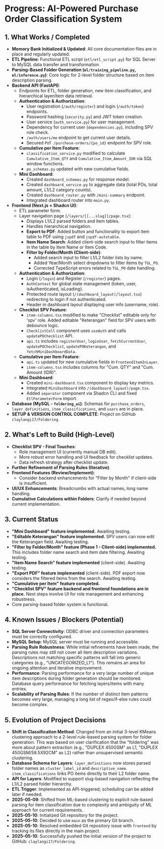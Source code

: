 # Progress: AI-Powered Purchase Order Classification System

## 1. What Works / Completed
- **Memory Bank Initialized & Updated**: All core documentation files are in place and regularly updated.
- **ETL Pipeline**: Functional ETL script (`etl/etl_script.py`) for SQL Server to MySQL data transfer and transformation.
- **Parsing-Based Folder Generation (`ml/training_pipeline.py`, `ml/inference.py`)**: Core logic for 2-level folder structure based on item description parsing.
- **Backend API (FastAPI)**:
    - Endpoints for ETL, folder generation, new item classification, and hierarchical layer/item data retrieval.
    - **Authentication & Authorization**:
        - User registration (`/auth/register`) and login (`/auth/token`) endpoints.
        - Password hashing (`security.py`) and JWT token creation.
        - User service (`auth_service.py`) for user management.
        - Dependency for current user (`dependencies.py`), including SPV role check.
        - `/auth/users/me` endpoint to get current user details.
        - Secured `PUT /purchase-orders/{po_id}` endpoint for SPV role.
    - **Cumulative per Item Feature**:
        - `classification_service.py` modified to calculate `Cumulative_Item_QTY` and `Cumulative_Item_Amount_IDR` via SQL window functions.
        - `po_schemas.py` updated with new cumulative fields.
    - **Mini Dashboard**:
        - Created `dashboard_schemas.py` for response model.
        - Created `dashboard_service.py` to aggregate data (total POs, total amount, L1/L2 category counts).
        - Created `dashboard_router.py` with `/mini-summary` endpoint.
        - Integrated dashboard router into `main.py`.
- **Frontend (Next.js + Shadcn UI)**:
    - ETL parameter form.
    - Layer navigation page (`/layers/[[...slug]]/page.tsx`):
        - Displays L1/L2 parsed folders and item tables.
        - Handles hierarchical navigation.
        - **Export to PDF**: Added button and functionality to export item table to PDF using `jspdf` and `jspdf-autotable`.
        - **Item Name Search**: Added client-side search input to filter items in the table by Item Name or Item Code.
        - **Filter by Folder/Month (Client-side)**:
            - Added search input to filter L1/L2 folder lists by name.
            - Added Year/Month select dropdowns to filter items by `TGL_PO`.
            - Corrected TypeScript errors related to `TGL_PO` date handling.
    - **Authentication & Authorization**:
        - Login (`/login`) and Register (`/register`) pages.
        - `AuthContext` for global state management (token, user, isAuthenticated, isLoading).
        - Protected route layout (`/(dashboard_layout)/layout.tsx`) redirecting to login if not authenticated.
        - Header in dashboard layout displaying user info (username, role).
    - **Checklist SPV Feature**:
        - `item-columns.tsx` modified to make "Checklist" editable only for 'spv' role. Added editable "Keterangan" field for SPV users with debounce logic.
        - `ChecklistCell` component uses `useAuth` and calls `updatePOChecklist` API.
        - `api.ts` includes `registerUser`, `loginUser`, `fetchCurrentUser`, `updatePOChecklist`, `updatePOKeterangan`, and `fetchMiniDashboardData`.
    - **Cumulative per Item Feature**:
        - `api.ts` updated for new cumulative fields in `FrontendItemInLayer`.
        - `item-columns.tsx` includes columns for "Cum. QTY" and "Cum. Amount (IDR)".
    - **Mini Dashboard**:
        - Created `mini-dashboard.tsx` component to display key metrics.
        - Integrated `MiniDashboard` into `/(dashboard_layout)/page.tsx`.
        - Added `separator` component via Shadcn CLI and fixed `EtlParameterForm` import.
- **Database (MySQL - `foldering_ai`)**: Schemas for `purchase_orders`, `layer_definitions`, `item_classifications`, and `users` are in place.
- **SETUP & VERSION CONTROL COMPLETE**: Project on GitHub `claylangi17/Foldering`.

## 2. What's Left to Build (High-Level)
- **Checklist SPV - Final Touches**:
    - Role management UI (currently manual DB edit).
    - More robust error handling and UI feedback for checklist updates.
    - Data refresh strategy after checklist update.
- **Further Refinement of Parsing Rules (Iterative)**.
- **Frontend Features (Review/Implement)**:
    - Consider backend enhancements for "Filter by Month" if client-side is insufficient.
- **UI/UX Enhancements**: Breadcrumbs with actual names, long name handling.
- **Cumulative Calculations within Folders**: Clarify if needed beyond current implementation.

## 3. Current Status
- **"Mini Dashboard" feature implemented.** Awaiting testing.
- **"Editable Keterangan" feature implemented.** SPV users can now edit the Keterangan field. Awaiting testing.
- **"Filter by Folder/Month" feature (Phase 1 - Client-side) implemented.** This includes folder name search and item date filtering. Awaiting testing.
- **"Item Name Search" feature implemented** (client-side). Awaiting testing.
- **"Export PDF" feature implemented** (client-side). PDF export now considers the filtered items from the search. Awaiting testing.
- **"Cumulative per Item" feature completed.**
- **"Checklist SPV" feature backend and frontend foundations are in place.** Next steps involve UI for role management and enhancing robustness.
- Core parsing-based folder system is functional.

## 4. Known Issues / Blockers (Potential)
- **SQL Server Connectivity**: ODBC driver and connection parameters must be correctly configured.
- **MySQL Setup**: MySQL server must be running and accessible.
- **Parsing Rule Robustness**: While initial refinements have been made, the parsing rules may still not cover all item description variations. Descriptions not matching specific patterns will fall into generic categories (e.g., "UNCATEGORIZED_L1"). This remains an area for ongoing attention and iterative improvement.
- **Performance**: Parsing performance for a very large number of unique item descriptions during folder generation should be monitored. Database query performance for fetching layers/items with many entries.
- **Scalability of Parsing Rules**: If the number of distinct item patterns becomes very large, managing a long list of regex/if-else rules could become complex.

## 5. Evolution of Project Decisions
- **Shift in Classification Method**: Changed from an initial 3-level KMeans clustering approach to a 2-level rule-based parsing system for folder generation. This was based on user clarification that the "foldering" was more about pattern extraction (e.g., "DUPLEX 450GSM" as L1, "DUPLEX 450GSM/58.5X92CM" as L2) rather than unsupervised semantic clustering.
- **Database Schema for Layers**: `layer_definitions` now stores parsed folder names as `cluster_label_id` and `descriptive_name`. `item_classifications` links PO items directly to their L2 folder name.
- **API for Layers**: Modified to support slug-based navigation reflecting the L1/L2 parsed folder hierarchy.
- **ETL Trigger**: Implemented as API-triggered; scheduling can be added later if needed.
- **2025-05-09**: Shifted from ML-based clustering to explicit rule-based parsing for item classification due to complexity and ambiguity of ML approach for current requirements.
- **2025-05-10**: Initialized Git repository for the project.
- **2025-05-10**: Decided to use `main` as the primary Git branch.
- **2025-05-10**: Resolved embedded Git repository issue with `frontend` by tracking its files directly in the main project.
- **2025-05-10**: Successfully pushed the initial version of the project to GitHub: `claylangi17/Foldering`.

